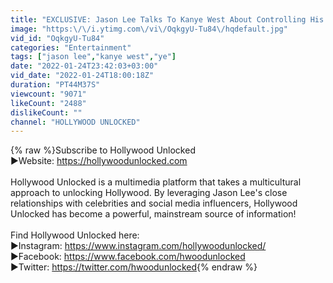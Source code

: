 ```yaml
---
title: "EXCLUSIVE: Jason Lee Talks To Kanye West About Controlling His Own Narrative"
image: "https:\/\/i.ytimg.com\/vi\/OqkgyU-Tu84\/hqdefault.jpg"
vid_id: "OqkgyU-Tu84"
categories: "Entertainment"
tags: ["jason lee","kanye west","ye"]
date: "2022-01-24T23:42:03+03:00"
vid_date: "2022-01-24T18:00:18Z"
duration: "PT44M37S"
viewcount: "9071"
likeCount: "2488"
dislikeCount: ""
channel: "HOLLYWOOD UNLOCKED"
---
```

{% raw %}Subscribe to Hollywood Unlocked <br />►Website: <a rel="nofollow" target="blank" href="https://hollywoodunlocked.com">https://hollywoodunlocked.com</a><br /><br />Hollywood Unlocked is a multimedia platform that takes a multicultural approach to unlocking Hollywood. By leveraging Jason Lee's close relationships with celebrities and social media influencers, Hollywood Unlocked has become a powerful, mainstream source of information!<br /><br />Find Hollywood Unlocked here:<br />►Instagram: <a rel="nofollow" target="blank" href="https://www.instagram.com/hollywoodunlocked/">https://www.instagram.com/hollywoodunlocked/</a><br />►Facebook: <a rel="nofollow" target="blank" href="https://www.facebook.com/hwoodunlocked">https://www.facebook.com/hwoodunlocked</a><br />►Twitter: <a rel="nofollow" target="blank" href="https://twitter.com/hwoodunlocked">https://twitter.com/hwoodunlocked</a>{% endraw %}
